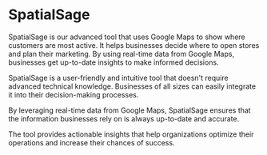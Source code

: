 # SpatialSage
SpatialSage is our advanced tool that uses Google Maps to show where customers are most active. It helps businesses decide where to open stores and plan their marketing. By using real-time data from Google Maps, businesses get up-to-date insights to make informed decisions.

SpatialSage is a user-friendly and intuitive tool that doesn't require advanced technical knowledge. Businesses of all sizes can easily integrate it into their decision-making processes.

By leveraging real-time data from Google Maps, SpatialSage ensures that the information businesses rely on is always up-to-date and accurate.

The tool provides actionable insights that help organizations optimize their operations and increase their chances of success.
